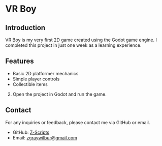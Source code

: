 # VR Boy

## Introduction

VR Boy is my very first 2D game created using the Godot game engine. I completed this project in just one week as a learning experience.

## Features

- Basic 2D platformer mechanics
- Simple player controls
- Collectible items

2. Open the project in Godot and run the game.

## Contact

For any inquiries or feedback, please contact me via GitHub or email.

- GitHub: [Z-Scripts](https://github.com/Z-Scripts)
- Email: zgraywilbur@gmail.com
